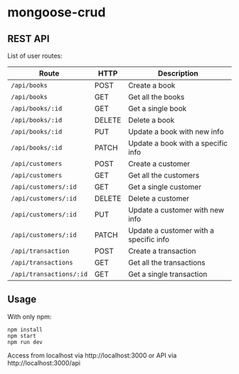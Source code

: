 # mongoose-crud

## REST API

List of user routes:

Route | HTTP | Description
------|------|------------
`/api/books` | POST | Create a book
`/api/books` | GET | Get all the books
`/api/books/:id` | GET | Get a single book
`/api/books/:id` | DELETE | Delete a book
`/api/books/:id` | PUT | Update a book with new info
`/api/books/:id` | PATCH | Update a book with a specific info
`/api/customers` | POST | Create a customer
`/api/customers` | GET | Get all the customers
`/api/customers/:id` | GET | Get a single customer
`/api/customers/:id` | DELETE | Delete a customer
`/api/customers/:id` | PUT | Update a customer with new info
`/api/customers/:id` | PATCH | Update a customer with a specific info
`/api/transaction` | POST | Create a transaction
`/api/transactions` | GET | Get all the transactions
`/api/transactions/:id` | GET | Get a single transaction

## Usage
With only npm:
```
npm install
npm start
npm run dev
```

Access from localhost via http://localhost:3000 or API via http://localhost:3000/api
